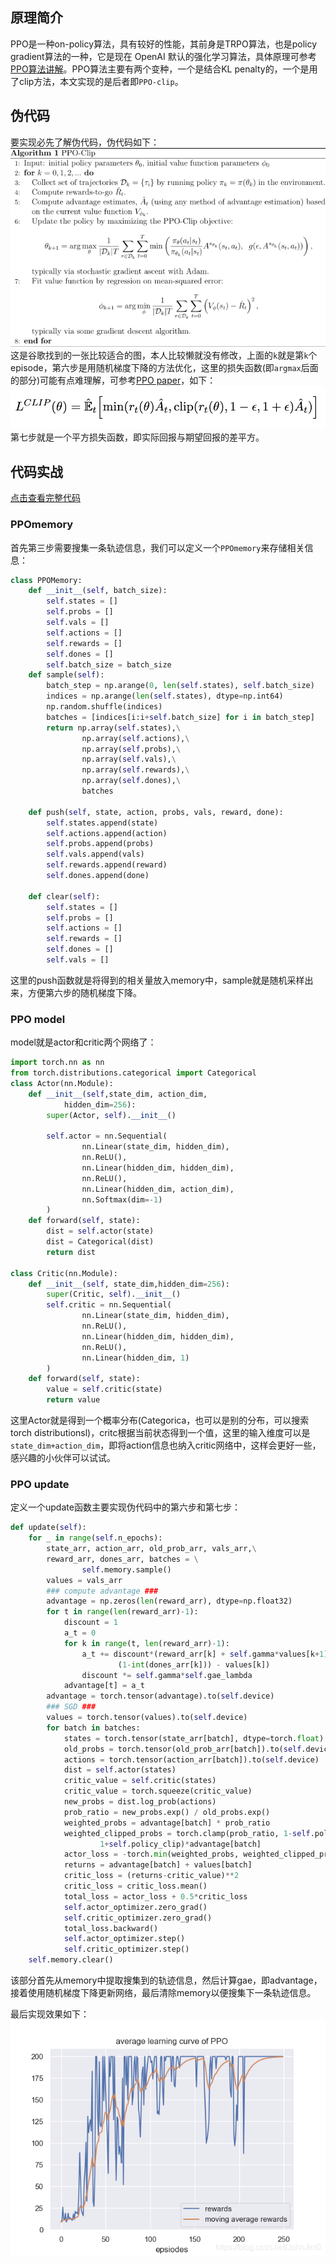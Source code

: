 ## 原理简介

PPO是一种on-policy算法，具有较好的性能，其前身是TRPO算法，也是policy gradient算法的一种，它是现在 OpenAI 默认的强化学习算法，具体原理可参考[PPO算法讲解](https://datawhalechina.github.io/easy-rl/#/chapter5/chapter5)。PPO算法主要有两个变种，一个是结合KL penalty的，一个是用了clip方法，本文实现的是后者即```PPO-clip```。
## 伪代码
要实现必先了解伪代码，伪代码如下：
![在这里插入图片描述](assets/watermark,type_ZmFuZ3poZW5naGVpdGk,shadow_10,text_aHR0cHM6Ly9ibG9nLmNzZG4ubmV0L0pvaG5KaW0w,size_16,color_FFFFFF,t_70.png)
这是谷歌找到的一张比较适合的图，本人比较懒就没有修改，上面的```k```就是第```k```个episode，第六步是用随机梯度下降的方法优化，这里的损失函数(即```argmax```后面的部分)可能有点难理解，可参考[PPO paper](https://arxiv.org/abs/1707.06347)，如下：
![在这里插入图片描述](assets/20210323154236878.png)
第七步就是一个平方损失函数，即实际回报与期望回报的差平方。
## 代码实战
[点击查看完整代码](https://github.com/JohnJim0816/rl-tutorials/tree/master/PPO)
### PPOmemory
首先第三步需要搜集一条轨迹信息，我们可以定义一个```PPOmemory```来存储相关信息：
```python
class PPOMemory:
    def __init__(self, batch_size):
        self.states = []
        self.probs = []
        self.vals = []
        self.actions = []
        self.rewards = []
        self.dones = []
        self.batch_size = batch_size
    def sample(self):
        batch_step = np.arange(0, len(self.states), self.batch_size)
        indices = np.arange(len(self.states), dtype=np.int64)
        np.random.shuffle(indices)
        batches = [indices[i:i+self.batch_size] for i in batch_step]
        return np.array(self.states),\
                np.array(self.actions),\
                np.array(self.probs),\
                np.array(self.vals),\
                np.array(self.rewards),\
                np.array(self.dones),\
                batches

    def push(self, state, action, probs, vals, reward, done):
        self.states.append(state)
        self.actions.append(action)
        self.probs.append(probs)
        self.vals.append(vals)
        self.rewards.append(reward)
        self.dones.append(done)

    def clear(self):
        self.states = []
        self.probs = []
        self.actions = []
        self.rewards = []
        self.dones = []
        self.vals = []
```
这里的push函数就是将得到的相关量放入memory中，sample就是随机采样出来，方便第六步的随机梯度下降。
### PPO model
model就是actor和critic两个网络了：
```python
import torch.nn as nn
from torch.distributions.categorical import Categorical
class Actor(nn.Module):
    def __init__(self,state_dim, action_dim,
            hidden_dim=256):
        super(Actor, self).__init__()

        self.actor = nn.Sequential(
                nn.Linear(state_dim, hidden_dim),
                nn.ReLU(),
                nn.Linear(hidden_dim, hidden_dim),
                nn.ReLU(),
                nn.Linear(hidden_dim, action_dim),
                nn.Softmax(dim=-1)
        )
    def forward(self, state):
        dist = self.actor(state)
        dist = Categorical(dist)
        return dist

class Critic(nn.Module):
    def __init__(self, state_dim,hidden_dim=256):
        super(Critic, self).__init__()
        self.critic = nn.Sequential(
                nn.Linear(state_dim, hidden_dim),
                nn.ReLU(),
                nn.Linear(hidden_dim, hidden_dim),
                nn.ReLU(),
                nn.Linear(hidden_dim, 1)
        )
    def forward(self, state):
        value = self.critic(state)
        return value
```
这里Actor就是得到一个概率分布(Categorica，也可以是别的分布，可以搜索torch distributionsl)，critc根据当前状态得到一个值，这里的输入维度可以是```state_dim+action_dim```，即将action信息也纳入critic网络中，这样会更好一些，感兴趣的小伙伴可以试试。

### PPO update
定义一个update函数主要实现伪代码中的第六步和第七步：
```python
def update(self):
    for _ in range(self.n_epochs):
        state_arr, action_arr, old_prob_arr, vals_arr,\
        reward_arr, dones_arr, batches = \
                self.memory.sample()
        values = vals_arr
        ### compute advantage ###
        advantage = np.zeros(len(reward_arr), dtype=np.float32)
        for t in range(len(reward_arr)-1):
            discount = 1
            a_t = 0
            for k in range(t, len(reward_arr)-1):
                a_t += discount*(reward_arr[k] + self.gamma*values[k+1]*\
                        (1-int(dones_arr[k])) - values[k])
                discount *= self.gamma*self.gae_lambda
            advantage[t] = a_t
        advantage = torch.tensor(advantage).to(self.device)
        ### SGD ###
        values = torch.tensor(values).to(self.device)
        for batch in batches:
            states = torch.tensor(state_arr[batch], dtype=torch.float).to(self.device)
            old_probs = torch.tensor(old_prob_arr[batch]).to(self.device)
            actions = torch.tensor(action_arr[batch]).to(self.device)
            dist = self.actor(states)
            critic_value = self.critic(states)
            critic_value = torch.squeeze(critic_value)
            new_probs = dist.log_prob(actions)
            prob_ratio = new_probs.exp() / old_probs.exp()
            weighted_probs = advantage[batch] * prob_ratio
            weighted_clipped_probs = torch.clamp(prob_ratio, 1-self.policy_clip,
                    1+self.policy_clip)*advantage[batch]
            actor_loss = -torch.min(weighted_probs, weighted_clipped_probs).mean()
            returns = advantage[batch] + values[batch]
            critic_loss = (returns-critic_value)**2
            critic_loss = critic_loss.mean()
            total_loss = actor_loss + 0.5*critic_loss
            self.actor_optimizer.zero_grad()
            self.critic_optimizer.zero_grad()
            total_loss.backward()
            self.actor_optimizer.step()
            self.critic_optimizer.step()
    self.memory.clear()
```
该部分首先从memory中提取搜集到的轨迹信息，然后计算gae，即advantage，接着使用随机梯度下降更新网络，最后清除memory以便搜集下一条轨迹信息。

最后实现效果如下：
![在这里插入图片描述](assets/watermark,type_ZmFuZ3poZW5naGVpdGk,shadow_10,text_aHR0cHM6Ly9ibG9nLmNzZG4ubmV0L0pvaG5KaW0w,size_16,color_FFFFFF,t_70-20210405110725113.png)